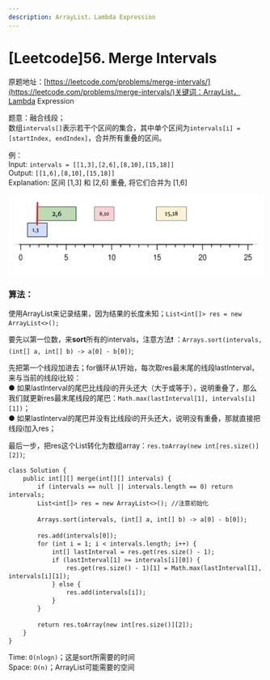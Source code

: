 ```yaml
---
description: ArrayList，Lambda Expression
---
```


# \[Leetcode\]56. Merge Intervals

原题地址：[https://leetcode.com/problems/merge-intervals/](https://leetcode.com/problems/merge-intervals/)关键词：ArrayList，Lambda Expression

题意：融合线段；  
数组`intervals[]`表示若干个区间的集合，其中单个区间为`intervals[i] = [startIndex, endIndex]`，合并所有重叠的区间。

例：  
Input: `intervals = [[1,3],[2,6],[8,10],[15,18]]`  
Output: `[[1,6],[8,10],[15,18]]`  
Explanation: 区间 \[1,3\] 和 \[2,6\] 重叠, 将它们合并为 \[1,6\]

![](../.gitbook/assets/1626933508882.jpg)

### 算法：

使用ArrayList来记录结果，因为结果的长度未知；`List<int[]> res = new ArrayList<>();`

要先以第一位数，来**sort**所有的intervals，注意方法❗️ ：`Arrays.sort(intervals, (int[] a, int[] b) -> a[0] - b[0])`;

先把第一个线段加进去；for循环从1开始，每次取res最末尾的线段lastInterval，来与当前的线段i比较：  
● 如果lastInterval的尾巴比线段i的开头还大（大于或等于），说明重叠了，那么我们就更新res最末尾线段的尾巴：`Math.max(lastInterval[1], intervals[i][1])`；  
● 如果lastInterval的尾巴并没有比线段i的开头还大，说明没有重叠，那就直接把线段i加入res；

最后一步，把res这个List转化为数组array：`res.toArray(new int[res.size()][2])`;

```text
class Solution {
    public int[][] merge(int[][] intervals) {
        if (intervals == null || intervals.length == 0) return intervals;
        List<int[]> res = new ArrayList<>(); //注意初始化
        
        Arrays.sort(intervals, (int[] a, int[] b) -> a[0] - b[0]);
        
        res.add(intervals[0]);
        for (int i = 1; i < intervals.length; i++) {
            int[] lastInterval = res.get(res.size() - 1);
            if (lastInterval[1] >= intervals[i][0]) {
                res.get(res.size() - 1)[1] = Math.max(lastInterval[1], intervals[i][1]);
            } else {
                res.add(intervals[i]);
            }
        }
        
        return res.toArray(new int[res.size()][2]);
    }
}
```

Time: `O(nlogn)`；这是sort所需要的时间  
Space: `O(n)`；ArrayList可能需要的空间





